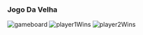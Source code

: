 ### Jogo Da Velha

![gameboard](https://github.com/user-attachments/assets/089aa196-6f8e-4f1a-8309-3be9d288ebd1)
![player1Wins](https://github.com/user-attachments/assets/6e0f3d5d-0a88-4a0a-86b1-fc8174a7cb20)
![player2Wins](https://github.com/user-attachments/assets/c5fff464-b0af-4684-ace3-f81a7d2fc160)
